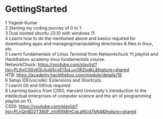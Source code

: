 # GettingStarted
1 Yogesh Kumar <br>
2 Starting my coding journey of 0 to 1. <br>
3 Dual booted ubuntu 23.10 with windows 11. <br>
4 Learnt how to do the mentioned above and basics required for downloading apps and managing/manipulating directories & files in linux, etc. <br>
5 Learnt fundamentals of Linux Terminal from Networkchuck Yt playlist and Hackthebox academy linux fundamentals course. <br>
NetworkChuck: https://youtube.com/playlist?list=PLIhvC56v63IJIujb5cyE13oLuyORZpdkL&feature=shared <br>
HTB: https://academy.hackthebox.com/module/details/18 <br>
6 Setup IDE(vscode): Extensions and Shortcuts. <br>
7 Learnt Git and Github required. <br>
8 Learning basics from CS50, Harvard University's introduction to the intellectual enterprises of computer science and the art of programming playlist on Yt. <br>
CS50: https://youtube.com/playlist?list=PLhQjrBD2T380F_inVRXMIHCqLaNUd7bN4&feature=shared  
